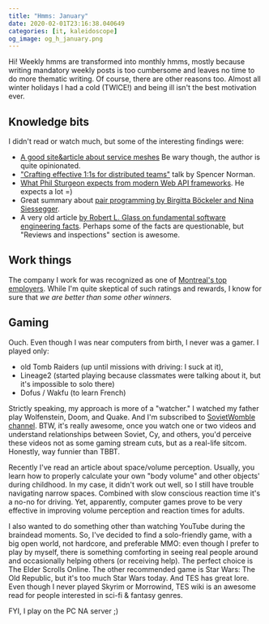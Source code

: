 ```yaml
---
title: "Hmms: January"
date: 2020-02-01T23:16:38.040649
categories: [it, kaleidoscope]
og_image: og_h_january.png
---
```


Hi! Weekly hmms are transformed into monthly hmms, mostly because writing mandatory weekly posts is too cumbersome 
and leaves no time to do more thematic writing. Of course, there are other reasons too. Almost all winter holidays 
I had a cold (TWICE!) and being ill isn't the best motivation ever. 


## Knowledge bits

I didn't read or watch much, but some of the interesting findings were:


* [A good site&article about service meshes](https://servicemesh.io/) Be wary though, the author is quite opinionated.
* ["Crafting effective 1:1s for distributed teams"](https://www.youtube.com/watch?v=O8Hx4tFW4PU) talk by Spencer Norman.
* [What Phil Sturgeon expects from modern Web API frameworks](https://phil.tech/api/2019/12/28/modern-web-api-frameworks/). He expects a lot =)
* Great summary about [pair programming by Birgitta Böckeler and Nina Siessegger](https://martinfowler.com/articles/on-pair-programming.html).
* A very old article [by Robert L. Glass on fundamental software engineering facts](https://pdfs.semanticscholar.org/7eee/629b22cd3db63296cac13a0c37cb0a7235f6.pdf). Perhaps some of the facts are questionable, but "Reviews and inspections" section is awesome.

## Work things

The company I work for was recognized as one of [Montreal's top employers](https://reviews.canadastop100.com/top-employer-netgovern). 
While I'm quite skeptical of such ratings and rewards, I know for sure that _we are better than some other winners._ 

## Gaming

Ouch. Even though I was near computers from birth, I never was a gamer. I played only:

* old Tomb Raiders (up until missions with driving: I suck at it), 
* Lineage2 (started playing because classmates were talking about it, but it's impossible to solo there)
* Dofus / Wakfu (to learn French)

Strictly speaking, my approach is more of a "watcher." I watched my father play Wolfenstein, Doom, and Quake. And I'm 
subscribed to [SovietWomble channel](https://www.youtube.com/user/SovietWomble). BTW, it's really awesome, once you watch
one or two videos and understand relationships between Soviet, Cy, and others, you'd perceive these videos not as some
gaming stream cuts, but as a real-life sitcom. Honestly, way funnier than TBBT. 

Recently I've read an article about space/volume perception. Usually, you learn how to properly calculate your own 
"body volume" and other objects' during childhood. In my case, it didn't work out well, so I still have trouble navigating
narrow spaces. Combined with slow conscious reaction time it's a no-no for driving. Yet, apparently, computer games
prove to be very effective in improving volume perception and reaction times for adults. 

I also wanted to do something other than watching YouTube during the braindead moments. So, I've decided to find a 
solo-friendly game, with a big open world, not hardcore, 
and preferable MMO: even though I prefer to play by myself, there is something comforting in seeing real people 
around and occasionally helping others (or receiving help). The perfect choice is The Elder Scrolls Online. The other
recommended game is Star Wars: The Old Republic, but it's too much Star Wars today. And TES has great lore. 
Even though I never played Skyrim or Morrowind, TES wiki is an awesome read for people interested in sci-fi & fantasy genres.

FYI, I play on the PC NA server ;)